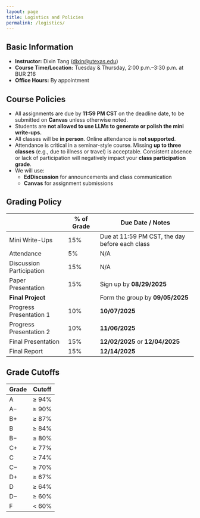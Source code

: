 ```yaml
---
layout: page
title: Logistics and Policies
permalink: /logistics/
---
```


## Basic Information

- **Instructor:** Dixin Tang (dixin@utexas.edu)  
- **Course Time/Location:** Tuesday & Thursday, 2:00 p.m.–3:30 p.m. at BUR 216  
- **Office Hours:** By appointment  

## Course Policies

- All assignments are due by **11:59 PM CST** on the deadline date, to be submitted on **Canvas** unless otherwise noted.
- Students are **not allowed to use LLMs to generate or polish the mini write-ups.**
- All classes will be **in person**. Online attendance is **not supported**.
- Attendance is critical in a seminar-style course. Missing **up to three classes** (e.g., due to illness or travel) is acceptable. Consistent absence or lack of participation will negatively impact your **class participation grade**.
- We will use:
  - **EdDiscussion** for announcements and class communication
  - **Canvas** for assignment submissions

## Grading Policy

|                           | % of Grade | Due Date / Notes                              |
|---------------------------|------------|-----------------------------------------------|
| Mini Write-Ups            | 15%        | Due at 11:59 PM CST, the day before each class|
| Attendance                | 5%         | N/A                                           |
| Discussion Participation  | 15%        | N/A                                           |
| Paper Presentation        | 15%        | Sign up by **08/29/2025**                     |
| **Final Project**         |            | Form the group by **09/05/2025**              |
| Progress Presentation 1   | 10%        | **10/07/2025**                                |
| Progress Presentation 2   | 10%        | **11/06/2025**                                |
| Final Presentation        | 15%        | **12/02/2025** or **12/04/2025**              |
| Final Report              | 15%        | **12/14/2025**                                |



## Grade Cutoffs

| Grade | Cutoff |
|-------|--------|
| A     | ≥ 94%  |
| A−    | ≥ 90%  |
| B+    | ≥ 87%  |
| B     | ≥ 84%  |
| B−    | ≥ 80%  |
| C+    | ≥ 77%  |
| C     | ≥ 74%  |
| C−    | ≥ 70%  |
| D+    | ≥ 67%  |
| D     | ≥ 64%  |
| D−    | ≥ 60%  |
| F     | < 60%  |
